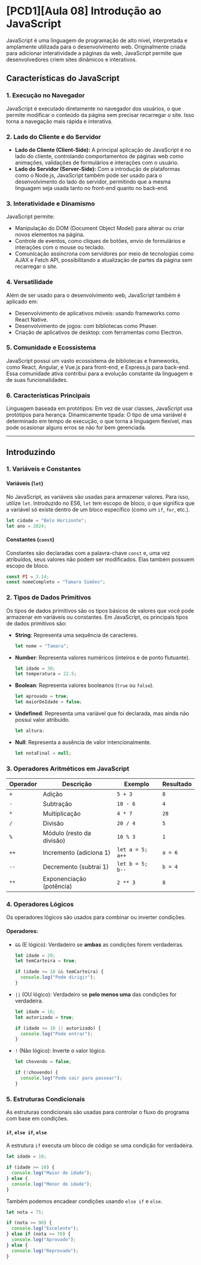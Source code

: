 # [PCD1][Aula 08] Introdução ao JavaScript

JavaScript é uma linguagem de programação de alto nível, interpretada e amplamente utilizada para o desenvolvimento web. Originalmente criada para adicionar interatividade a páginas da web, JavaScript permite que desenvolvedores criem sites dinâmicos e interativos.

## Características do JavaScript

### 1. Execução no Navegador
JavaScript é executado diretamente no navegador dos usuários, o que permite modificar o conteúdo da página sem precisar recarregar o site. Isso torna a navegação mais rápida e interativa.

### 2. Lado do Cliente e do Servidor
- **Lado do Cliente (Client-Side):** A principal aplicação de JavaScript é no lado do cliente, controlando comportamentos de páginas web como animações, validações de formulários e interações com o usuário.
- **Lado do Servidor (Server-Side):** Com a introdução de plataformas como o Node.js, JavaScript também pode ser usado para o desenvolvimento do lado do servidor, permitindo que a mesma linguagem seja usada tanto no front-end quanto no back-end.

### 3. Interatividade e Dinamismo
JavaScript permite:

- Manipulação do DOM (Document Object Model) para alterar ou criar novos elementos na página.
- Controle de eventos, como cliques de botões, envio de formulários e interações com o mouse ou teclado.
- Comunicação assíncrona com servidores por meio de tecnologias como AJAX e Fetch API, possibilitando a atualização de partes da página sem recarregar o site.

### 4. Versatilidade
Além de ser usado para o desenvolvimento web, JavaScript também é aplicado em:

- Desenvolvimento de aplicativos móveis: usando frameworks como React Native.
- Desenvolvimento de jogos: com bibliotecas como Phaser.
- Criação de aplicativos de desktop: com ferramentas como Electron.

### 5. Comunidade e Ecossistema
JavaScript possui um vasto ecossistema de bibliotecas e frameworks, como React, Angular, e Vue.js para front-end, e Express.js para back-end. Essa comunidade ativa contribui para a evolução constante da linguagem e de suas funcionalidades.

### 6. Características Principais
Linguagem baseada em protótipos: Em vez de usar classes, JavaScript usa protótipos para herança.
Dinamicamente tipada: O tipo de uma variável é determinado em tempo de execução, o que torna a linguagem flexível, mas pode ocasionar alguns erros se não for bem gerenciada.

<hr>

## Introduzindo

### 1. Variáveis e Constantes

#### Variáveis (`let`)
No JavaScript, as variáveis são usadas para armazenar valores. Para isso, utilize `let`. Introduzido no ES6, `let` tem escopo de bloco, o que significa que a variável só existe dentro de um bloco específico (como um `if`, `for`, etc.).

```javascript
let cidade = "Belo Horizonte";
let ano = 2024;
```

#### Constantes (`const`)
Constantes são declaradas com a palavra-chave `const` e, uma vez atribuídos, seus valores não podem ser modificados. Elas também possuem escopo de bloco.

```javascript
const PI = 3.14;
const nomeCompleto = "Tamara Simões";
```

### 2. Tipos de Dados Primitivos
Os tipos de dados primitivos são os tipos básicos de valores que você pode armazenar em variáveis ou constantes. Em JavaScript, os principais tipos de dados primitivos são:

- **String**: Representa uma sequência de caracteres.
  
  ```javascript
  let nome = "Tamara";
  ```

- **Number**: Representa valores numéricos (inteiros e de ponto flutuante).

  ```javascript
  let idade = 30;
  let temperatura = 22.5;
  ```

- **Boolean**: Representa valores booleanos (`true` ou `false`).

  ```javascript
  let aprovado = true;
  let maiorDeIdade = false;
  ```

- **Undefined**: Representa uma variável que foi declarada, mas ainda não possui valor atribuído.

  ```javascript
  let altura;
  ```

- **Null**: Representa a ausência de valor intencionalmente.

  ```javascript
  let notaFinal = null;
  ```

### 3. Operadores Aritméticos em JavaScript

| Operador | Descrição                      | Exemplo               | Resultado          |
|----------|--------------------------------|-----------------------|--------------------|
| `+`      | Adição                         | `5 + 3`               | `8`                |
| `-`      | Subtração                      | `10 - 6`              | `4`                |
| `*`      | Multiplicação                  | `4 * 7`               | `28`               |
| `/`      | Divisão                        | `20 / 4`              | `5`                |
| `%`      | Módulo (resto da divisão)      | `10 % 3`              | `1`                |
| `++`     | Incremento (adiciona 1)        | `let a = 5; a++`      | `a = 6`            |
| `--`     | Decremento (subtrai 1)         | `let b = 5; b--`      | `b = 4`            |
| `**`     | Exponenciação (potência)       | `2 ** 3`              | `8`                |


### 4. Operadores Lógicos

Os operadores lógicos são usados para combinar ou inverter condições.

#### Operadores:

- `&&` (E lógico): Verdadeiro se **ambas** as condições forem verdadeiras.
  
  ```javascript
  let idade = 20;
  let temCarteira = true;

  if (idade >= 18 && temCarteira) {
    console.log("Pode dirigir");
  }
  ```

- `||` (OU lógico): Verdadeiro se **pelo menos uma** das condições for verdadeira.

  ```javascript
  let idade = 16;
  let autorizado = true;

  if (idade >= 18 || autorizado) {
    console.log("Pode entrar");
  }
  ```

- `!` (Não lógico): Inverte o valor lógico.

  ```javascript
  let chovendo = false;

  if (!chovendo) {
    console.log("Pode sair para passear");
  }
  ```

### 5. Estruturas Condicionais

As estruturas condicionais são usadas para controlar o fluxo do programa com base em condições.

#### `if`, `else if`, `else`
A estrutura `if` executa um bloco de código se uma condição for verdadeira.

```javascript
let idade = 18;

if (idade >= 18) {
  console.log("Maior de idade");
} else {
  console.log("Menor de idade");
}
```

Também podemos encadear condições usando `else if` e `else`.

```javascript
let nota = 75;

if (nota >= 90) {
  console.log("Excelente");
} else if (nota >= 70) {
  console.log("Aprovado");
} else {
  console.log("Reprovado");
}
```
